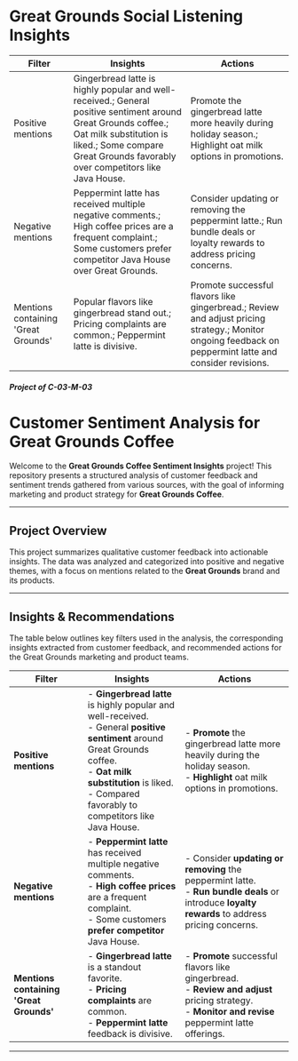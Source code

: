 # Great Grounds Social Listening Insights

| Filter                              | Insights                                                                                                                                                                                                                 | Actions                                                                                                                                                 |
| ----------------------------------- | ------------------------------------------------------------------------------------------------------------------------------------------------------------------------------------------------------------------------ | ------------------------------------------------------------------------------------------------------------------------------------------------------- |
| Positive mentions                   | Gingerbread latte is highly popular and well-received.; General positive sentiment around Great Grounds coffee.; Oat milk substitution is liked.; Some compare Great Grounds favorably over competitors like Java House. | Promote the gingerbread latte more heavily during holiday season.; Highlight oat milk options in promotions.                                            |
| Negative mentions                   | Peppermint latte has received multiple negative comments.; High coffee prices are a frequent complaint.; Some customers prefer competitor Java House over Great Grounds.                                                 | Consider updating or removing the peppermint latte.; Run bundle deals or loyalty rewards to address pricing concerns.                                   |
| Mentions containing 'Great Grounds' | Popular flavors like gingerbread stand out.; Pricing complaints are common.; Peppermint latte is divisive.                                                                                                               | Promote successful flavors like gingerbread.; Review and adjust pricing strategy.; Monitor ongoing feedback on peppermint latte and consider revisions. |


##### Project of C-03-M-03



# Customer Sentiment Analysis for Great Grounds Coffee

Welcome to the **Great Grounds Coffee Sentiment Insights** project! This repository presents a structured analysis of customer feedback and sentiment trends gathered from various sources, with the goal of informing marketing and product strategy for **Great Grounds Coffee**.

---

## Project Overview

This project summarizes qualitative customer feedback into actionable insights. The data was analyzed and categorized into positive and negative themes, with a focus on mentions related to the **Great Grounds** brand and its products.

---

## Insights & Recommendations

The table below outlines key filters used in the analysis, the corresponding insights extracted from customer feedback, and recommended actions for the Great Grounds marketing and product teams.

| **Filter**                          | **Insights**                                                                                                                                                                                                                 | **Actions**                                                                                                                                              |
| ----------------------------------- | ---------------------------------------------------------------------------------------------------------------------------------------------------------------------------------------------------------------------------- | -------------------------------------------------------------------------------------------------------------------------------------------------------- |
| **Positive mentions**              | - **Gingerbread latte** is highly popular and well-received.<br>- General **positive sentiment** around Great Grounds coffee.<br>- **Oat milk substitution** is liked.<br>- Compared favorably to competitors like Java House. | - **Promote** the gingerbread latte more heavily during the holiday season.<br>- **Highlight** oat milk options in promotions.                          |
| **Negative mentions**              | - **Peppermint latte** has received multiple negative comments.<br>- **High coffee prices** are a frequent complaint.<br>- Some customers **prefer competitor** Java House.                                                  | - Consider **updating or removing** the peppermint latte.<br>- **Run bundle deals** or introduce **loyalty rewards** to address pricing concerns.        |
| **Mentions containing 'Great Grounds'** | - **Gingerbread latte** is a standout favorite.<br>- **Pricing complaints** are common.<br>- **Peppermint latte** feedback is divisive.                                                                                        | - **Promote** successful flavors like gingerbread.<br>- **Review and adjust** pricing strategy.<br>- **Monitor and revise** peppermint latte offerings.  |

---

